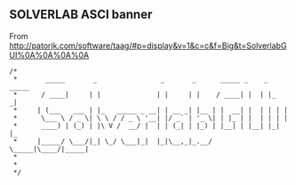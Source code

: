 ## SOLVERLAB ASCI banner

From http://patorjk.com/software/taag/#p=display&v=1&c=c&f=Big&t=SolverlabGUI%0A%0A%0A%0A

```
/*
 *       _____       _                _       _      _____ _    _ _____
 *      / ____|     | |              | |     | |    / ____| |  | |_   _|
 *     | (___   ___ | |_   _____ _ __| | __ _| |__ | |  __| |  | | | |  
 *      \___ \ / _ \| \ \ / / _ \ '__| |/ _` | '_ \| | |_ | |  | | | |  
 *      ____) | (_) | |\ V /  __/ |  | | (_| | |_) | |__| | |__| |_| |_
 *     |_____/ \___/|_| \_/ \___|_|  |_|\__,_|_.__/ \_____|\____/|_____|
 *                                                                      
 *                                                                      
 */
```
